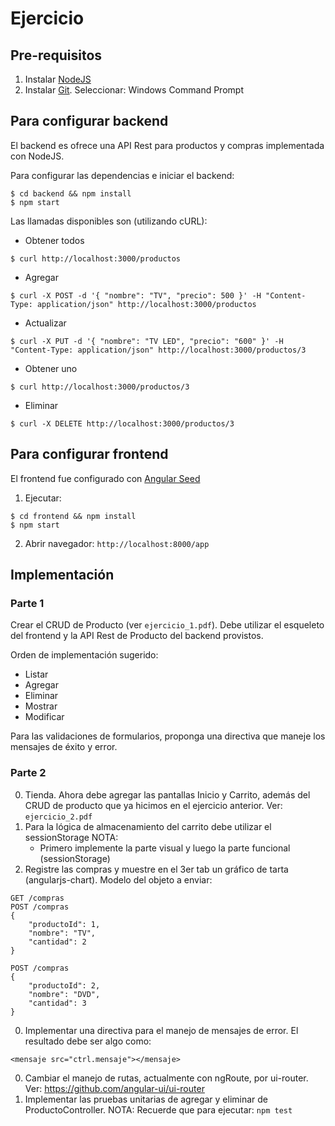 # Ejercicio 

## Pre-requisitos

1. Instalar [NodeJS](https://nodejs.org/en/download/)
2. Instalar [Git](https://git-scm.com/download/win). Seleccionar: Windows Command Prompt

## Para configurar backend

El backend es ofrece una API Rest para productos y compras implementada con NodeJS.

Para configurar las dependencias e iniciar el backend:
```
$ cd backend && npm install
$ npm start
```

Las llamadas disponibles son (utilizando cURL):

- Obtener todos
```
$ curl http://localhost:3000/productos 
```

- Agregar 
```
$ curl -X POST -d '{ "nombre": "TV", "precio": 500 }' -H "Content-Type: application/json" http://localhost:3000/productos
```

- Actualizar
```
$ curl -X PUT -d '{ "nombre": "TV LED", "precio": "600" }' -H "Content-Type: application/json" http://localhost:3000/productos/3 
```

- Obtener uno
```
$ curl http://localhost:3000/productos/3
```

- Eliminar 
```
$ curl -X DELETE http://localhost:3000/productos/3
```

## Para configurar frontend

El frontend fue configurado con [Angular Seed](https://github.com/angular/angular-seed)

1. Ejecutar: 
```
$ cd frontend && npm install
$ npm start
```
2. Abrir navegador: `http://localhost:8000/app`

## Implementación

### Parte 1

Crear el CRUD de Producto (ver `ejercicio_1.pdf`). Debe utilizar el esqueleto del frontend y la API Rest de Producto del backend provistos.

Orden de implementación sugerido:

- Listar
- Agregar
- Eliminar
- Mostrar
- Modificar

Para las validaciones de formularios, proponga una directiva que maneje los mensajes de éxito y error.

### Parte 2

0. Tienda. Ahora debe agregar las pantallas Inicio y Carrito, además del CRUD de producto que ya hicimos en el ejercicio anterior. Ver: `ejercicio_2.pdf`
0. Para la lógica de almacenamiento del carrito debe utilizar el sessionStorage
NOTA: 
	- Primero implemente la parte visual y luego la parte funcional (sessionStorage)
0. Registre las compras y muestre en el 3er tab un gráfico de tarta (angularjs-chart). Modelo del objeto a enviar:
```
GET /compras
POST /compras
{
	"productoId": 1,
	"nombre": "TV",
    "cantidad": 2
}

POST /compras
{
	"productoId": 2,
	"nombre": "DVD",
    "cantidad": 3
}
```
0. Implementar una directiva para el manejo de mensajes de error. El resultado debe ser algo como:
```
<mensaje src="ctrl.mensaje"></mensaje>
```
0. Cambiar el manejo de rutas, actualmente con ngRoute, por ui-router. Ver: https://github.com/angular-ui/ui-router
0. Implementar las pruebas unitarias de agregar y eliminar de ProductoController. 
NOTA: Recuerde que para ejecutar: `npm test`

